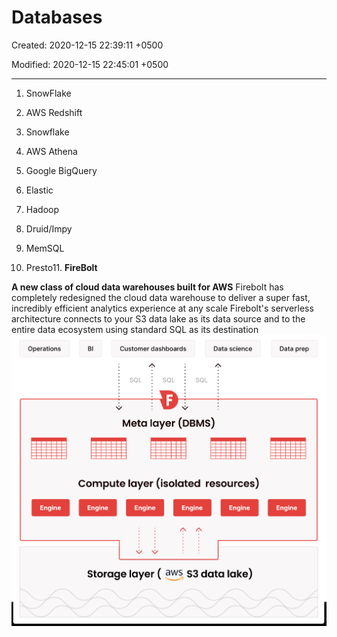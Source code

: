 # Databases

Created: 2020-12-15 22:39:11 +0500

Modified: 2020-12-15 22:45:01 +0500

---

1.  SnowFlake

2.  AWS Redshift

3.  Snowflake

4.  AWS Athena

5.  Google BigQuery

6.  Elastic

7.  Hadoop

8.  Druid/Impy

9.  MemSQL

10. Presto11. **FireBolt**

**A new class of cloud data warehouses built for AWS**
Firebolt has completely redesigned the cloud data warehouse to deliver a super fast, incredibly efficient analytics experience at any scale
Firebolt's serverless architecture connects to your S3 data lake as its data source and to the entire data ecosystem using standard SQL as its destination
![Operations Engine Customer dashboards SQL SQL Data science SQL Meta layer (DBMS) Compute layer (isolated resources) Engine Engine Engine Engine Data prep Engine Storage layer ( aws S3 data lake) ](media/Data-Warehousing_Databases-image1.png)

